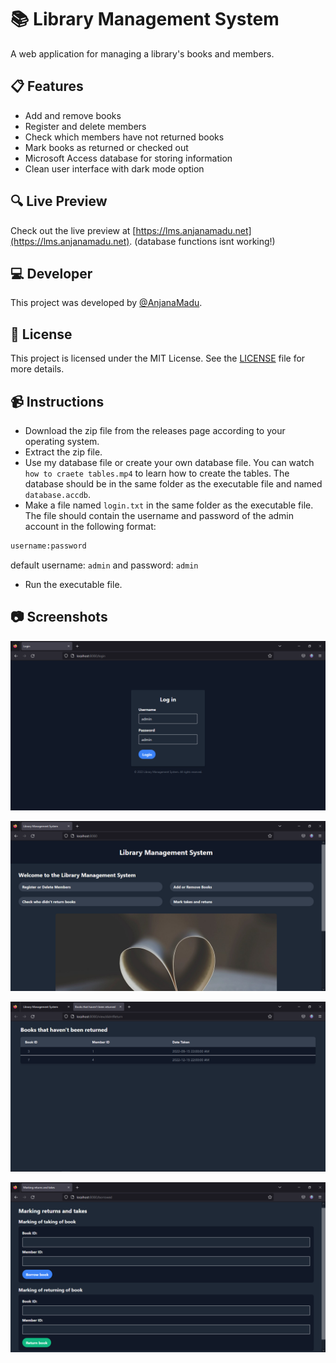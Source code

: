 # 📚 Library Management System 

A web application for managing a library's books and members. 

## 📋 Features

- Add and remove books
- Register and delete members
- Check which members have not returned books
- Mark books as returned or checked out
- Microsoft Access database for storing information
- Clean user interface with dark mode option

## 🔍 Live Preview

Check out the live preview at [https://lms.anjanamadu.net](https://lms.anjanamadu.net). (database functions isnt working!)

## 💻 Developer

This project was developed by [@AnjanaMadu](https://github.com/AnjanaMadu).

## 📝 License

This project is licensed under the MIT License. See the [LICENSE](LICENSE) file for more details.

## 📹 Instructions

- Download the zip file from the releases page according to your operating system.
- Extract the zip file.
- Use my database file or create your own database file. You can watch `how to craete tables.mp4` to learn how to create the tables. The database should be in the same folder as the executable file and named `database.accdb`.
- Make a file named `login.txt` in the same folder as the executable file. The file should contain the username and password of the admin account in the following format:

```txt
username:password
```
 default username: `admin` and password: `admin`
- Run the executable file.

<!-- Screenshots -->
## 📷 Screenshots

![Login Page](screenshots/loginPage.png)

![Home Page](screenshots/homePage.png)

![Not Returned Table](screenshots/notReturnedTable.png)

![Mark Takes and Returns](screenshots/markTakesReturns.png)

